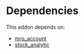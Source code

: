 # Dependencies

This addon depends on:

- [mrp_account](https://github.com/bringout/oca-ocb-accounting/tree/ddf6c0d80189f2cd640968f14b2d1346fca52a9f/odoo-bringout-oca-ocb-mrp_account)
- [stock_analytic](https://github.com/bringout/oca-financial)
